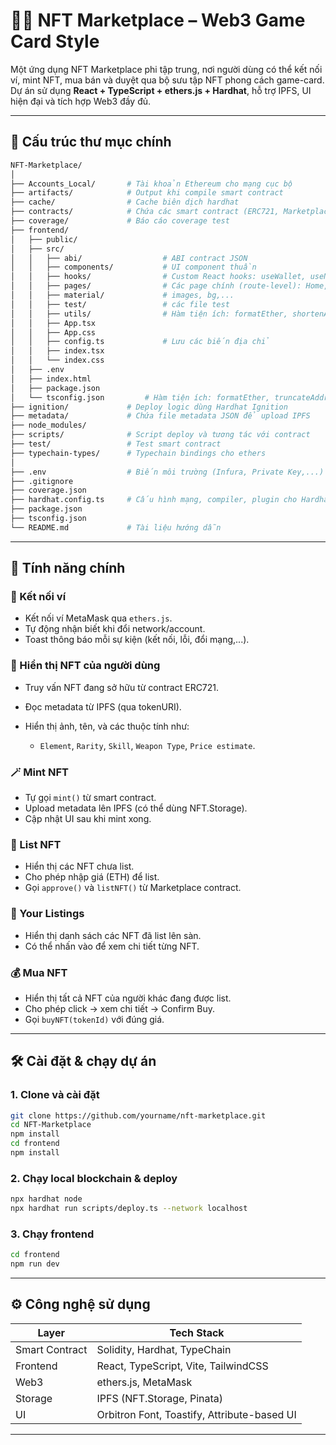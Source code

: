 # 🧙‍♂️ NFT Marketplace – Web3 Game Card Style

Một ứng dụng NFT Marketplace phi tập trung, nơi người dùng có thể kết nối ví, mint NFT, mua bán và duyệt qua bộ sưu tập NFT phong cách game-card. Dự án sử dụng **React + TypeScript + ethers.js + Hardhat**, hỗ trợ IPFS, UI hiện đại và tích hợp Web3 đầy đủ.

---

## 📁 Cấu trúc thư mục chính

```bash
NFT-Marketplace/
│
├── Accounts_Local/       # Tài khoản Ethereum cho mạng cục bộ
├── artifacts/            # Output khi compile smart contract
├── cache/                # Cache biên dịch hardhat
├── contracts/            # Chứa các smart contract (ERC721, Marketplace)
├── coverage/             # Báo cáo coverage test
├── frontend/
│   ├── public/
│   ├── src/
│   │   ├── abi/                  # ABI contract JSON
│   │   ├── components/           # UI component thuần
│   │   ├── hooks/                # Custom React hooks: useWallet, useNFT, useMarketplace,...
│   │   ├── pages/                # Các page chính (route-level): Home, Mint, Buy, Detail,...
│   │   ├── material/             # images, bg,...
│   │   ├── test/                 # các file test
│   │   ├── utils/                # Hàm tiện ích: formatEther, shortenAddress, ipfsToHttp,...
│   │   ├── App.tsx               
│   │   ├── App.css
│   │   ├── config.ts             # Lưu các biến địa chỉ
│   │   ├── index.tsx
│   │   └── index.css              
│   ├── .env
│   ├── index.html
│   ├── package.json
│   └── tsconfig.json         # Hàm tiện ích: formatEther, truncateAddr,...
├── ignition/             # Deploy logic dùng Hardhat Ignition
├── metadata/             # Chứa file metadata JSON để upload IPFS
├── node_modules/
├── scripts/              # Script deploy và tương tác với contract
├── test/                 # Test smart contract
├── typechain-types/      # Typechain bindings cho ethers
│
├── .env                  # Biến môi trường (Infura, Private Key,...)
├── .gitignore
├── coverage.json
├── hardhat.config.ts     # Cấu hình mạng, compiler, plugin cho Hardhat
├── package.json
├── tsconfig.json
└── README.md             # Tài liệu hướng dẫn
````

---

## 🚀 Tính năng chính

### 🦊 Kết nối ví

* Kết nối ví MetaMask qua `ethers.js`.
* Tự động nhận biết khi đổi network/account.
* Toast thông báo mỗi sự kiện (kết nối, lỗi, đổi mạng,...).

### 🎨 Hiển thị NFT của người dùng

* Truy vấn NFT đang sở hữu từ contract ERC721.
* Đọc metadata từ IPFS (qua tokenURI).
* Hiển thị ảnh, tên, và các thuộc tính như:

  * `Element`, `Rarity`, `Skill`, `Weapon Type`, `Price estimate`.

### 🪄 Mint NFT

* Tự gọi `mint()` từ smart contract.
* Upload metadata lên IPFS (có thể dùng NFT.Storage).
* Cập nhật UI sau khi mint xong.

### 🛒 List NFT

* Hiển thị các NFT chưa list.
* Cho phép nhập giá (ETH) để list.
* Gọi `approve()` và `listNFT()` từ Marketplace contract.

### 🧾 Your Listings

* Hiển thị danh sách các NFT đã list lên sàn.
* Có thể nhấn vào để xem chi tiết từng NFT.

### 💰 Mua NFT

* Hiển thị tất cả NFT của người khác đang được list.
* Cho phép click → xem chi tiết → Confirm Buy.
* Gọi `buyNFT(tokenId)` với đúng giá.

---

## 🛠️ Cài đặt & chạy dự án

### 1. Clone và cài đặt

```bash
git clone https://github.com/yourname/nft-marketplace.git
cd NFT-Marketplace
npm install
cd frontend
npm install
```

### 2. Chạy local blockchain & deploy

```bash
npx hardhat node
npx hardhat run scripts/deploy.ts --network localhost
```

### 3. Chạy frontend

```bash
cd frontend
npm run dev
```

---

## ⚙ Công nghệ sử dụng

| Layer          | Tech Stack                                  |
| -------------- | ------------------------------------------- |
| Smart Contract | Solidity, Hardhat, TypeChain                |
| Frontend       | React, TypeScript, Vite, TailwindCSS        |
| Web3           | ethers.js, MetaMask                         |
| Storage        | IPFS (NFT.Storage, Pinata)                  |
| UI             | Orbitron Font, Toastify, Attribute-based UI |

---
